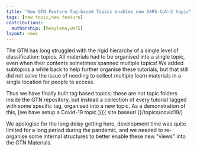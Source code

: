 ```yaml
---
title: "New GTN Feature Tag-based Topics enables new SARS-CoV-2 topic"
tags: [new topic,new feature]
contributions:
  authorship: [hexylena,wm75]
layout: news
---
```


The GTN has long struggled with the rigid hierarchy of a single level of classification: topics. All materials had to be organised into a single topic, even when their contents sometimes spanned multiple topics! We added subtopics a while back to help further organise these tutorials, but that still did not solve the issue of needing to collect multiple learn materials in a single location for people to access.

Thus we have finally built tag based topics; these are not topic folders inside the GTN repository, but instead a collection of every tutorial tagged with some specific tag, organised into a new topic. As a demonstration of this, [we have setup a Covid-19 topic.]({{ site.baseurl }}/topics/covid19/)

We apologise for the long delay getting here, development time was quite limited for a long period during the pandemic, and we needed to re-organise some internal structures to better enable these new "views" into the GTN Materials.
